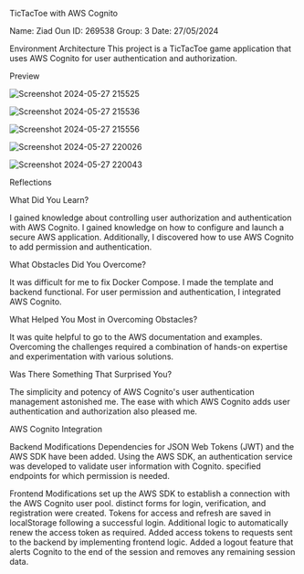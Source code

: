 TicTacToe with AWS Cognito

Name: Ziad Oun
ID: 269538
Group: 3
Date: 27/05/2024

Environment Architecture
This project is a TicTacToe game application that uses AWS Cognito for user authentication and authorization.


Preview

![Screenshot 2024-05-27 215525](https://github.com/pwr-cloudprogramming/a10-OUN123/assets/116722639/0ff5c845-f3f3-4d50-b5a1-b1f915309291)

![Screenshot 2024-05-27 215536](https://github.com/pwr-cloudprogramming/a10-OUN123/assets/116722639/19150a17-cde0-4ff3-b32e-3ce0659c6459)

![Screenshot 2024-05-27 215556](https://github.com/pwr-cloudprogramming/a10-OUN123/assets/116722639/3d169ae0-1a83-4951-a315-6f21ffcd1d8d)

![Screenshot 2024-05-27 220026](https://github.com/pwr-cloudprogramming/a10-OUN123/assets/116722639/9eef294a-c08a-4d0a-b14f-9f686c725a53)

![Screenshot 2024-05-27 220043](https://github.com/pwr-cloudprogramming/a10-OUN123/assets/116722639/025d1d6f-11dc-4897-8cb7-e52b7d9125c0)

Reflections

What Did You Learn?

I gained knowledge about controlling user authorization and authentication with AWS Cognito.
I gained knowledge on how to configure and launch a secure AWS application.
Additionally, I discovered how to use AWS Cognito to add permission and authentication.

What Obstacles Did You Overcome?

It was difficult for me to fix Docker Compose.
I made the template and backend functional.
For user permission and authentication, I integrated AWS Cognito.

What Helped You Most in Overcoming Obstacles?

It was quite helpful to go to the AWS documentation and examples.
Overcoming the challenges required a combination of hands-on expertise and experimentation with various solutions.

Was There Something That Surprised You?

The simplicity and potency of AWS Cognito's user authentication management astonished me.
The ease with which AWS Cognito adds user authentication and authorization also pleased me.


AWS Cognito Integration

Backend Modifications Dependencies for JSON Web Tokens (JWT) and the AWS SDK have been added. Using the AWS SDK, an authentication service was developed to validate user information with Cognito. specified endpoints for which permission is needed.

Frontend Modifications
set up the AWS SDK to establish a connection with the AWS Cognito user pool.
distinct forms for login, verification, and registration were created.
Tokens for access and refresh are saved in localStorage following a successful login.
Additional logic to automatically renew the access token as required.
Added access tokens to requests sent to the backend by implementing frontend logic.
Added a logout feature that alerts Cognito to the end of the session and removes any remaining session data.

